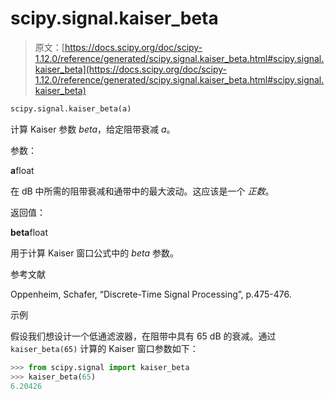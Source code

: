 # scipy.signal.kaiser_beta

> 原文：[https://docs.scipy.org/doc/scipy-1.12.0/reference/generated/scipy.signal.kaiser_beta.html#scipy.signal.kaiser_beta](https://docs.scipy.org/doc/scipy-1.12.0/reference/generated/scipy.signal.kaiser_beta.html#scipy.signal.kaiser_beta)

```py
scipy.signal.kaiser_beta(a)
```

计算 Kaiser 参数 *beta*，给定阻带衰减 *a*。

参数：

**a**float

在 dB 中所需的阻带衰减和通带中的最大波动。这应该是一个 *正数*。

返回值：

**beta**float

用于计算 Kaiser 窗口公式中的 *beta* 参数。

参考文献

Oppenheim, Schafer, “Discrete-Time Signal Processing”, p.475-476.

示例

假设我们想设计一个低通滤波器，在阻带中具有 65 dB 的衰减。通过 `kaiser_beta(65)` 计算的 Kaiser 窗口参数如下：

```py
>>> from scipy.signal import kaiser_beta
>>> kaiser_beta(65)
6.20426 
```
